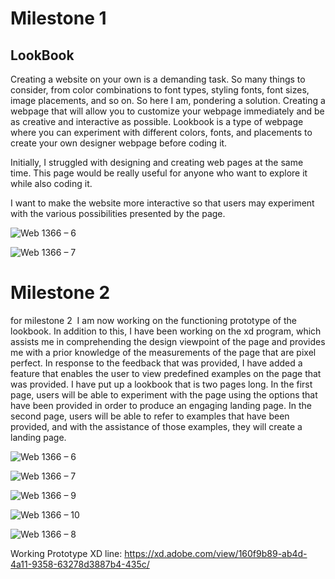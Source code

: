 
# Milestone 1

## LookBook

Creating a website on your own is a demanding task. So many things to consider, from color combinations to font types, styling fonts, font sizes, image placements, and so on. So here I am, pondering a solution. Creating a webpage that will allow you to customize your webpage immediately and be as creative and interactive as possible. 
Lookbook is a type of webpage where you can experiment with different colors, fonts, and placements to create your own designer webpage before coding it.

Initially, I struggled with designing and creating web pages at the same time. This page would be really useful for anyone who want to explore it while also coding it. 

I want to make the website more interactive so that users may experiment with the various possibilities presented by the page.

![Web 1366 – 6](https://user-images.githubusercontent.com/89596201/193157570-9c32827d-2d4b-4b9d-9285-cfa5964299c8.png)

![Web 1366 – 7](https://user-images.githubusercontent.com/89596201/193157573-c2050b52-b2c8-4209-99b6-40a4e9a20d62.png)



# Milestone 2

for milestone 2  I am now working on the functioning prototype of the lookbook. In addition to this, I have been working on the xd program, which assists me in comprehending the design viewpoint of the page and provides me with a prior knowledge of the measurements of the page that are pixel perfect. 
In response to the feedback that was provided, I have added a feature that enables the user to view predefined examples on the page that was provided. I have put up a lookbook that is two pages long. 
In the first page, users will be able to experiment with the page using the options that have been provided in order to produce an engaging landing page. In the second page, users will be able to refer to examples that have been provided, and with the assistance of those examples, they will create a landing page.

![Web 1366 – 6](https://user-images.githubusercontent.com/89596201/194770684-79815533-2dbb-4b1c-9e34-01ac07f1fc78.png)

![Web 1366 – 7](https://user-images.githubusercontent.com/89596201/194770685-c7ca62cb-1675-45fc-b25f-2391c96b6a16.png)

![Web 1366 – 9](https://user-images.githubusercontent.com/89596201/194770688-85e517ae-f5b3-49e3-b50b-768370a7e3b5.png)

![Web 1366 – 10](https://user-images.githubusercontent.com/89596201/194770689-619d0e83-2425-416c-8a3e-7d3236202ccb.png)

![Web 1366 – 8](https://user-images.githubusercontent.com/89596201/194770686-0b08bb95-1579-4fee-ac56-9199f90abd59.png)

Working Prototype XD line: https://xd.adobe.com/view/160f9b89-ab4d-4a11-9358-63278d3887b4-435c/



